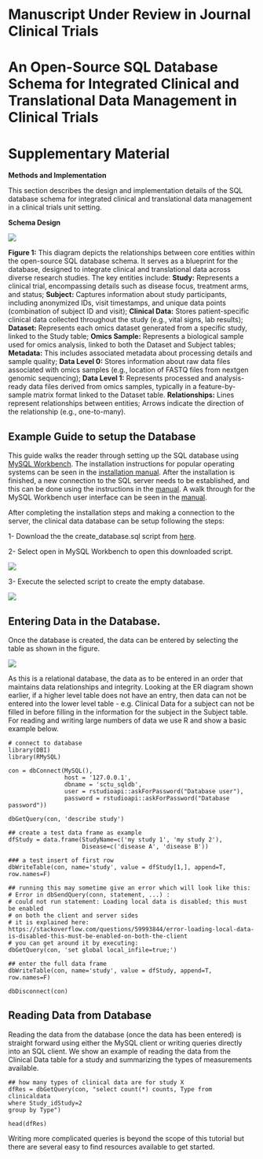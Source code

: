 # Manuscript Under Review in Journal Clinical Trials
# An Open-Source SQL Database Schema for Integrated Clinical and Translational Data Management in Clinical Trials

# Supplementary Material

**Methods and Implementation**

This section describes the design and implementation details of the SQL database schema for integrated clinical and translational data management in a clinical trials unit setting.

**Schema Design**

![](images/ER_Diagram.svg)

**Figure 1:** This diagram depicts the relationships between core entities within the open-source SQL database schema. It serves as a blueprint for the database, designed to integrate clinical and translational data across diverse research studies. The key entities include: **Study:** Represents a clinical trial, encompassing details such as disease focus, treatment arms, and status; **Subject:** Captures information about study participants, including anonymized IDs, visit timestamps, and unique data points (combination of subject ID and visit); **Clinical Data:** Stores patient-specific clinical data collected throughout the study (e.g., vital signs, lab results); **Dataset:** Represents each omics dataset generated from a specific study, linked to the Study table; **Omics Sample:** Represents a biological sample used for omics analysis, linked to both the Dataset and Subject tables; **Metadata:** This includes associated metadata about processing details and sample quality; **Data Level 0:** Stores information about raw data files associated with omics samples (e.g., location of FASTQ files from nextgen genomic sequencing); **Data Level 1:** Represents processed and analysis-ready data files derived from omics samples, typically in a feature-by-sample matrix format linked to the Dataset table. **Relationships:** Lines represent relationships between entities; Arrows indicate the direction of the relationship (e.g., one-to-many).

## Example Guide to setup the Database

This guide walks the reader through setting up the SQL database using [MySQL Workbench](https://www.mysql.com/products/workbench/). The installation instructions for popular operating systems can be seen in the [installation manual](https://dev.mysql.com/doc/workbench/en/wb-installing.html). After the installation is finished, a new connection to the SQL server needs to be established, and this can be done using the instructions in the [manual](https://dev.mysql.com/doc/workbench/en/wb-getting-started-tutorial-create-connection.html). A walk through for the MySQL Workbench user interface can be seen in the [manual](https://dev.mysql.com/doc/workbench/en/wb-sql-editor.html).

After completing the installation steps and making a connection to the server, the clinical data database can be setup following the steps:

1- Download the the create_database.sql script from [here](https://github.com/uhkniazi/SCTU_SQLDB_Supplementary/blob/master/create_database.sql).

2- Select open in MySQL Workbench to open this downloaded script.

![](images/clipboard-2769071004.png)

3- Execute the selected script to create the empty database.

![](images/clipboard-59805720.png)

## Entering Data in the Database.

Once the database is created, the data can be entered by selecting the table as shown in the figure.

![](images/clipboard-2733582711.png)

As this is a relational database, the data as to be entered in an order that maintains data relationships and integrity. Looking at the ER diagram shown earlier, if a higher level table does not have an entry, then data can not be entered into the lower level table - e.g. Clinical Data for a subject can not be filled in before filling in the information for the subject in the Subject table. For reading and writing large numbers of data we use R and show a basic example below.

```         
# connect to database
library(DBI)
library(RMySQL)

con = dbConnect(MySQL(), 
                host = '127.0.0.1',
                dbname = 'sctu_sqldb',
                user = rstudioapi::askForPassword("Database user"),
                password = rstudioapi::askForPassword("Database password"))

dbGetQuery(con, 'describe study')

## create a test data frame as example
dfStudy = data.frame(StudyName=c('my study 1', 'my study 2'),
                     Disease=c('disease A', 'disease B'))

### a test insert of first row
dbWriteTable(con, name='study', value = dfStudy[1,], append=T, row.names=F)

## running this may sometime give an error which will look like this:
# Error in dbSendQuery(conn, statement, ...) : 
# could not run statement: Loading local data is disabled; this must be enabled
# on both the client and server sides
# it is explained here: https://stackoverflow.com/questions/59993844/error-loading-local-data-is-disabled-this-must-be-enabled-on-both-the-client
# you can get around it by executing:
dbGetQuery(con, 'set global local_infile=true;')

## enter the full data frame
dbWriteTable(con, name='study', value = dfStudy, append=T, row.names=F)

dbDisconnect(con)
```

## Reading Data from Database

Reading the data from the database (once the data has been entered) is straight forward using either the MySQL client or writing queries directly into an SQL client. We show an example of reading the data from the Clinical Data table for a study and summarizing the types of measurements available.

```         
## how many types of clinical data are for study X
dfRes = dbGetQuery(con, "select count(*) counts, Type from clinicaldata
where Study_idStudy=2
group by Type")

head(dfRes)
```

Writing more complicated queries is beyond the scope of this tutorial but there are several easy to find resources available to get started.
